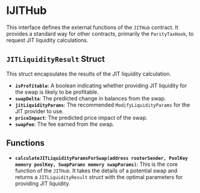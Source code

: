# IJITHub

This interface defines the external functions of the `JITHub` contract. It provides a standard way for other contracts, primarily the `ParityTaxHook`, to request JIT liquidity calculations.

## `JITLiquidityResult` Struct

This struct encapsulates the results of the JIT liquidity calculation.

- **`isProfitable`**: A boolean indicating whether providing JIT liquidity for the swap is likely to be profitable.
- **`swapDelta`**: The predicted change in balances from the swap.
- **`jitLiquidityParams`**: The recommended `ModifyLiquidityParams` for the JIT provider to use.
- **`priceImpact`**: The predicted price impact of the swap.
- **`swapFee`**: The fee earned from the swap.

## Functions

- **`calculateJITLiquidityParamsForSwap(address routerSender, PoolKey memory poolKey, SwapParams memory swapParams)`**: This is the core function of the `JITHub`. It takes the details of a potential swap and returns a `JITLiquidityResult` struct with the optimal parameters for providing JIT liquidity.
